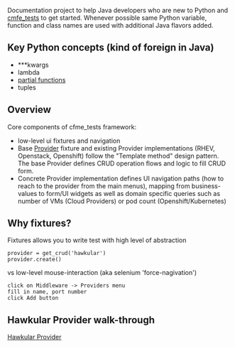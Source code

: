 Documentation project to help Java developers who are new to Python and [cmfe_tests](https://github.com/RedHatQE/cfme_tests/) to get started.  Whenever possible same Python variable, function and class names are used with additional Java flavors added.
## Key Python concepts (kind of foreign in Java)
- ***kwargs
- lambda 
- [partial functions](http://www.learnpython.org/en/Partial_functions)
- tuples

## Overview
Core components of cfme_tests framework:
- low-level ui fixtures and navigation
- Base [Provider](https://github.com/RedHatQE/cfme_tests/blob/master/cfme/common/provider.py) fixture and existing Provider implementations (RHEV, Openstack, Openshift) follow the "Template method" design pattern.  The base Provider defines CRUD operation flows and logic to fill CRUD form.
- Concrete Provider implementation defines UI navigation paths (how to reach to the provider from the main menus), mapping from business-values to form/UI widgets as well as domain specific queries such as number of VMs (Cloud Providers) or pod count (Openshift/Kubernetes)

## Why fixtures?
Fixtures allows you to write test with high level of abstraction
```
provider = get_crud('hawkular')
provider.create()
```
vs low-level mouse-interaction (aka selenium 'force-nagivation')
```
click on Middleware -> Providers menu
fill in name, port number
click Add button
```

## Hawkular Provider walk-through
[Hawkular Provider](https://github.com/vnugent/cfme_tests_4J/blob/master/src/org/miq/test/middleware/HawkularProvider.java)
